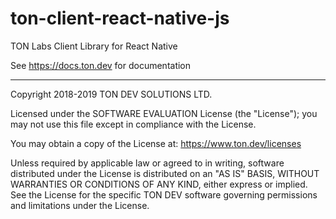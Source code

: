 # ton-client-react-native-js

TON Labs Client Library for React Native

See https://docs.ton.dev for documentation

---
Copyright 2018-2019 TON DEV SOLUTIONS LTD.

Licensed under the SOFTWARE EVALUATION License (the "License"); you may not use
this file except in compliance with the License.

You may obtain a copy of the License at: https://www.ton.dev/licenses

Unless required by applicable law or agreed to in writing, software
distributed under the License is distributed on an "AS IS" BASIS,
WITHOUT WARRANTIES OR CONDITIONS OF ANY KIND, either express or implied.
See the License for the specific TON DEV software governing permissions and
limitations under the License.
